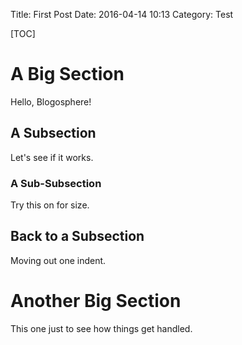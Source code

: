Title: First Post
Date: 2016-04-14 10:13
Category: Test

[TOC]

# A Big Section

Hello, Blogosphere!

## A Subsection

Let's see if it works.

### A Sub-Subsection

Try this on for size.

## Back to a Subsection

Moving out one indent.

# Another Big Section

This one just to see how things get handled.